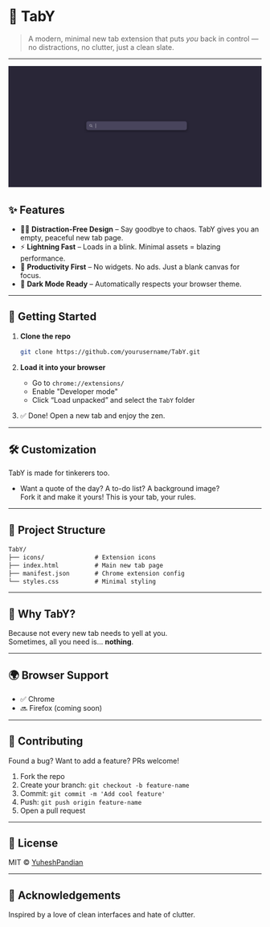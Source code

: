 # 🌟 TabY

> A modern, minimal new tab extension that puts *you* back in control — no distractions, no clutter, just a clean slate.

---

![TabY Screenshot](preview.png) <!-- Replace with your actual screenshot -->

## ✨ Features

- 🧘‍♂️ **Distraction-Free Design** – Say goodbye to chaos. TabY gives you an empty, peaceful new tab page.
- ⚡ **Lightning Fast** – Loads in a blink. Minimal assets = blazing performance.
- 🎯 **Productivity First** – No widgets. No ads. Just a blank canvas for focus.
- 🎨 **Dark Mode Ready** – Automatically respects your browser theme.

---

## 🚀 Getting Started

1. **Clone the repo**  
   ```bash
   git clone https://github.com/yourusername/TabY.git
   ```

2. **Load it into your browser**  
   - Go to `chrome://extensions/`
   - Enable "Developer mode"
   - Click “Load unpacked” and select the `TabY` folder

3. ✅ Done! Open a new tab and enjoy the zen.

---

## 🛠️ Customization

TabY is made for tinkerers too.

- Want a quote of the day? A to-do list? A background image?  
  Fork it and make it yours! This is your tab, your rules.

---

## 📁 Project Structure

```
TabY/
├── icons/              # Extension icons
├── index.html          # Main new tab page
├── manifest.json       # Chrome extension config
└── styles.css          # Minimal styling
```

---

## 🧠 Why TabY?

Because not every new tab needs to yell at you.  
Sometimes, all you need is… **nothing**.

---

## 🌍 Browser Support

- ✅ Chrome  
- 🔜 Firefox (coming soon)

---

## 🤝 Contributing

Found a bug? Want to add a feature? PRs welcome!

1. Fork the repo
2. Create your branch: `git checkout -b feature-name`
3. Commit: `git commit -m 'Add cool feature'`
4. Push: `git push origin feature-name`
5. Open a pull request

---

## 📄 License

MIT © [YuheshPandian](https://github.com/Yuheshpandian)

---

## 🙌 Acknowledgements

Inspired by a love of clean interfaces and hate of clutter.
